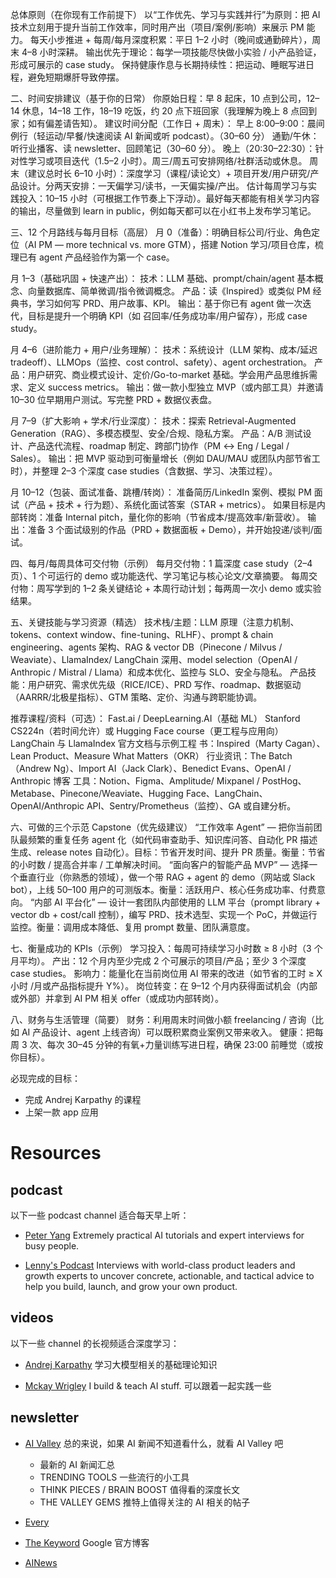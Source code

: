 总体原则（在你现有工作前提下）
以“工作优先、学习与实践并行”为原则：把 AI 技术立刻用于提升当前工作效率，同时用产出（项目/案例/影响）来展示 PM 能力。
每天小步推进 + 每周/每月深度积累：平日 1–2 小时（晚间或通勤碎片），周末 4–8 小时深耕。
输出优先于理论：每学一项技能尽快做小实验 / 小产品验证，形成可展示的 case study。
保持健康作息与长期持续性：把运动、睡眠写进日程，避免短期爆肝导致停摆。

二、时间安排建议（基于你的日常）
你原始日程：早 8 起床，10 点到公司，12–14 休息，14–18 工作，18–19 吃饭，约 20 点下班回家（我理解为晚上 8 点回到家；如有偏差请告知）。
建议时间分配（工作日 + 周末）：
早上 8:00–9:00：晨间例行（轻运动/早餐/快速阅读 AI 新闻或听 podcast）。（30–60 分）
通勤/午休：听行业播客、读 newsletter、回顾笔记（30–60 分）。
晚上（20:30–22:30）：针对性学习或项目迭代（1.5–2 小时）。周三/周五可安排网络/社群活动或休息。
周末（建议总时长 6–10 小时）：深度学习（课程/读论文）+ 项目开发/用户研究/产品设计。分两天安排：一天偏学习/读书，一天偏实操/产出。
估计每周学习与实践投入：10–15 小时（可根据工作节奏上下浮动）。最好每天都能有相关学习内容的输出，尽量做到 learn in public，例如每天都可以在小红书上发布学习笔记。

三、12 个月路线与每月目标（高层）
月 0（准备）：明确目标公司/行业、角色定位（AI PM — more technical vs. more GTM），搭建 Notion 学习/项目仓库，梳理已有 agent 产品经验作为第一个 case。

月 1–3（基础巩固 + 快速产出）：
技术：LLM 基础、prompt/chain/agent 基本概念、向量数据库、简单微调/指令微调概念。
产品：读《Inspired》或类似 PM 经典书，学习如何写 PRD、用户故事、KPI。
输出：基于你已有 agent 做一次迭代，目标是提升一个明确 KPI（如 召回率/任务成功率/用户留存），形成 case study。

月 4–6（进阶能力 + 用户/业务理解）：
技术：系统设计（LLM 架构、成本/延迟 tradeoff）、LLMOps（监控、cost control、safety）、agent orchestration。
产品：用户研究、商业模式设计、定价/Go-to-market 基础。学会用产品思维拆需求、定义 success metrics。
输出：做一款小型独立 MVP（或内部工具）并邀请 10–30 位早期用户测试。写完整 PRD + 数据仪表盘。

月 7–9（扩大影响 + 学术/行业深度）：
技术：探索 Retrieval-Augmented Generation（RAG）、多模态模型、安全/合规、隐私方案。
产品：A/B 测试设计、产品迭代流程、roadmap 制定、跨部门协作（PM ↔ Eng / Legal / Sales）。
输出：把 MVP 驱动到可衡量增长（例如 DAU/MAU 或团队内部节省工时），并整理 2–3 个深度 case studies（含数据、学习、决策过程）。

月 10–12（包装、面试准备、跳槽/转岗）：
准备简历/LinkedIn 案例、模拟 PM 面试（产品 + 技术 + 行为题）、系统化面试答案（STAR + metrics）。
如果目标是内部转岗：准备 Internal pitch，量化你的影响（节省成本/提高效率/新营收）。
输出：准备 3 个面试级别的作品（PRD + 数据面板 + Demo），并开始投递/谈判/面试。

四、每月/每周具体可交付物（示例）
每月交付物：1 篇深度 case study（2–4 页）、1 个可运行的 demo 或功能迭代、学习笔记与核心论文/文章摘要。
每周交付物：周写学到的 1–2 条关键结论 + 本周行动计划；每两周一次小 demo 或实验结果。

五、关键技能与学习资源（精选）
技术栈/主题：LLM 原理（注意力机制、tokens、context window、fine-tuning、RLHF）、prompt & chain engineering、agents 架构、RAG & vector DB（Pinecone / Milvus / Weaviate）、LlamaIndex/ LangChain 深用、model selection（OpenAI / Anthropic / Mistral / Llama）和成本优化、监控与 SLO、安全与隐私。
产品技能：用户研究、需求优先级（RICE/ICE）、PRD 写作、roadmap、数据驱动（AARRR/北极星指标）、GTM 策略、定价、沟通与跨职能协调。

推荐课程/资料（可选）：
Fast.ai / DeepLearning.AI（基础 ML）
Stanford CS224n（若时间允许）或 Hugging Face course（更工程与应用向）
LangChain 与 LlamaIndex 官方文档与示例工程
书：Inspired（Marty Cagan）、Lean Product、Measure What Matters（OKR）
行业资讯：The Batch（Andrew Ng）、Import AI（Jack Clark）、Benedict Evans、OpenAI / Anthropic 博客
工具：Notion、Figma、Amplitude/ Mixpanel / PostHog、Metabase、Pinecone/Weaviate、Hugging Face、LangChain、OpenAI/Anthropic API、Sentry/Prometheus（监控）、GA 或自建分析。

六、可做的三个示范 Capstone（优先级建议）
“工作效率 Agent” — 把你当前团队最频繁的重复任务 agent 化（如代码审查助手、知识库问答、自动化 PR 描述生成、release notes 自动化）。目标：节省开发时间、提升 PR 质量。衡量：节省的小时数 / 提高合并率 / 工单解决时间。
“面向客户的智能产品 MVP” — 选择一个垂直行业（你熟悉的领域），做一个带 RAG + agent 的 demo（网站或 Slack bot），上线 50–100 用户的可测版本。衡量：活跃用户、核心任务成功率、付费意向。
“内部 AI 平台化” — 设计一套团队内部使用的 LLM 平台（prompt library + vector db + cost/call 控制），编写 PRD、技术选型、实现一个 PoC，并做运行监控。衡量：调用成本降低、复用 prompt 数量、团队满意度。

七、衡量成功的 KPIs（示例）
学习投入：每周可持续学习小时数 ≥ 8 小时（3 个月平均）。
产出：12 个月内至少完成 2 个可展示的项目/产品；至少 3 个深度 case studies。
影响力：能量化在当前岗位用 AI 带来的改进（如节省的工时 ≥ X 小时 /月或产品指标提升 Y%）。
岗位转变：在 9–12 个月内获得面试机会（内部或外部）并拿到 AI PM 相关 offer（或成功内部转岗）。

八、财务与生活管理（简要）
财务：利用周末时间做小额 freelancing / 咨询（比如 AI 产品设计、agent 上线咨询）可以既积累商业案例又带来收入。
健康：把每周 3 次、每次 30–45 分钟的有氧+力量训练写进日程，确保 23:00 前睡觉（或按你目标）。

必现完成的目标：

- 完成 Andrej Karpathy 的课程
- 上架一款 app 应用

# Resources

## podcast

以下一些 podcast channel 适合每天早上听：

- [Peter Yang](https://www.youtube.com/@PeterYangYT) Extremely practical AI tutorials and expert interviews for busy people.

- [Lenny's Podcast](https://www.youtube.com/@LennysPodcast) Interviews with world-class product leaders and growth experts to uncover concrete, actionable, and tactical advice to help you build, launch, and grow your own product.

## videos

以下一些 channel 的长视频适合深度学习：

- [Andrej Karpathy](https://www.youtube.com/@AndrejKarpathy) 学习大模型相关的基础理论知识

- [Mckay Wrigley](https://www.youtube.com/@realmckaywrigley) I build & teach AI stuff. 可以跟着一起实践一些

## newsletter

- [AI Valley](https://www.theaivalley.com/) 总的来说，如果 AI 新闻不知道看什么，就看 AI Valley 吧

  - 最新的 AI 新闻汇总
  - TRENDING TOOLS 一些流行的小工具
  - THINK PIECES / BRAIN BOOST 值得看的深度长文
  - THE VALLEY GEMS 推特上值得关注的 AI 相关的帖子

- [Every]()

- [The Keyword](https://blog.google/) Google 官方博客

- [AINews]()
